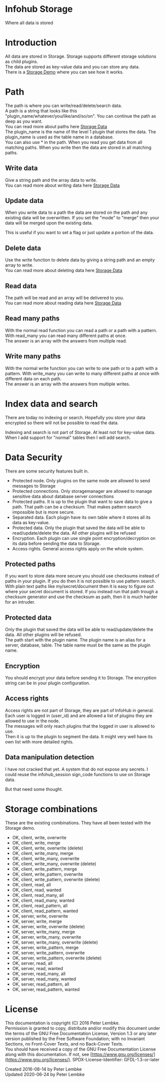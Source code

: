 # Infohub Storage
Where all data is stored  

# Introduction
All data are stored in Storage. Storage supports different storage solutions as child plugins.  
The data are stored as key-value data and you can store any data.  
There is a [Storage Demo](plugin,infohub_demo_storage) where you can see how it works.  

# Path
The path is where you can write/read/delete/search data.  
A path is a string that looks like this "plugin_name/whatever/you/like/and/so/on". You can continue the path as deep as you want.  
You can read more about paths here [Storage Data](plugin,infohub_storage_data)  
The plugin_name is the name of the level 1 plugin that stores the data. The plugin_name is used as the table name in a database.  
You can also use * in the path. When you read you get data from all matching paths. When you write then the data are stored in all matching paths.  

## Write data
Give a string path and the array data to write.  
You can read more about writing data here [Storage Data](plugin,infohub_storage_data)  

## Update data
When you write data to a path the data are stored on the path and any existing data will be overwritten. If you set the "mode" to "merge" then your data will be merged upon the existing data.

This is useful if you want to set a flag or just update a portion of the data.

## Delete data
Use the write function to delete data by giving a string path and an empty array to write.  
You can read more about deleting data here [Storage Data](plugin,infohub_storage_data)  

## Read data
The path will be read and an array will be delivered to you.  
You can read more about reading data here [Storage Data](plugin,infohub_storage_data)  

## Read many paths
With the normal read function you can read a path or a path with a pattern. With read_many you can read many different paths at once.  
The answer is an array with the answers from multiple read.  

## Write many paths
With the normal write function you can write to one path or to a path with a pattern. With write_many you can write to many different paths at once with different data on each path.  
The answer is an array with the answers from multiple writes.  

# Index data and search
There are today no indexing or search. Hopefully you store your data encrypted so there will not be possible to read the data.

Indexing and search is not part of Storage. At least not for key-value data. When I add support for "normal" tables then I will add search.

# Data Security
There are some security features built in.  

- Protected node. Only plugins on the same node are allowed to send messages to Storage
- Protected connections. Only storagemanager are allowed to manage sensitive data about database server connections
- Protected paths. It is up to the plugin that want to save data to give a path. That path can be a checksum. That makes pattern search impossible but is more secure.
- Separated data. Each plugin have its own table where it stores all its data as key-value.
- Protected data. Only the plugin that saved the data will be able to read/update/delete the data. All other plugins will be refused
- Encryption. Each plugin can use single point encryption/decryption on its data before sending the data to Storage.
- Access rights. General access rights apply on the whole system.

## Protected paths
If you want to store data more secure you should use checksums instead of paths in your plugin. If you do then it is not possible to use pattern search.  
With plain text paths like my/secret/document then it is easy to figure out where your secret document is stored. If you instead run that path trough a checksum generator and use the checksum as path, then it is much harder for an intruder.  
    
## Protected data
Only the plugin that saved the data will be able to read/update/delete the data. All other plugins will be refused.  
The path start with the plugin name. The plugin name is an alias for a server, database, table. The table name must be the same as the plugin name.  
    
## Encryption
You should encrypt your data before sending it to Storage. The encryption string can be in your plugin configuration.  
    
## Access rights
Access rights are not part of Storage, they are part of InfoHub in general.  
Each user is logged in (user_id) and are allowed a list of plugins they are allowed to use in the node.  
The messages will only reach plugins that the logged in user is allowed to use.   
Then it is up to the plugin to segment the data. It might very well have its own list with more detailed rights.  

## Data manipulation detection
I have not cracked that yet. A system that do not expose any secrets. I could reuse the infohub_session sign_code functions to use on Storage data.

But that need some thought.

# Storage combinations
These are the existing combinations. They have all been tested with the Storage demo.

* OK, client, write, overwrite
* OK, client, write, merge
* OK, client, write, overwrite (delete)
* OK, client, write_many, merge
* OK, client, write_many, overwrite
* OK, client, write_many, overwrite (delete)
* OK, client, write_pattern, merge
* OK, client, write_pattern, overwrite
* OK, client, write_pattern, overwrite (delete)
* OK, client, read, all
* OK, client, read, wanted
* OK, client, read_many, all
* OK, client, read_many, wanted
* OK, client, read_pattern, all
* OK, client, read_pattern, wanted
* OK, server, write, overwrite
* OK, server, write, merge
* OK, server, write, overwrite (delete)
* OK, server, write_many, merge
* OK, server, write_many, overwrite
* OK, server, write_many, overwrite (delete)
* OK, server, write_pattern, merge
* OK, server, write_pattern, overwrite
* OK, server, write_pattern, overwrite (delete)
* OK, server, read, all
* OK, server, read, wanted
* OK, server, read_many, all
* OK, server, read_many, wanted
* OK, server, read_pattern, all
* OK, server, read_pattern, wanted
   
# License
This documentation is copyright (C) 2016 Peter Lembke.  
Permission is granted to copy, distribute and/or modify this document under the terms of the GNU Free Documentation License, Version 1.3 or any later version published by the Free Software Foundation; with no Invariant Sections, no Front-Cover Texts, and no Back-Cover Texts.  
You should have received a copy of the GNU Free Documentation License along with this documentation. If not, see [https://www.gnu.org/licenses/](https://www.gnu.org/licenses/).  SPDX-License-Identifier: GFDL-1.3-or-later  

Created 2016-08-14 by Peter Lembke  
Updated 2020-06-24 by Peter Lembke  
